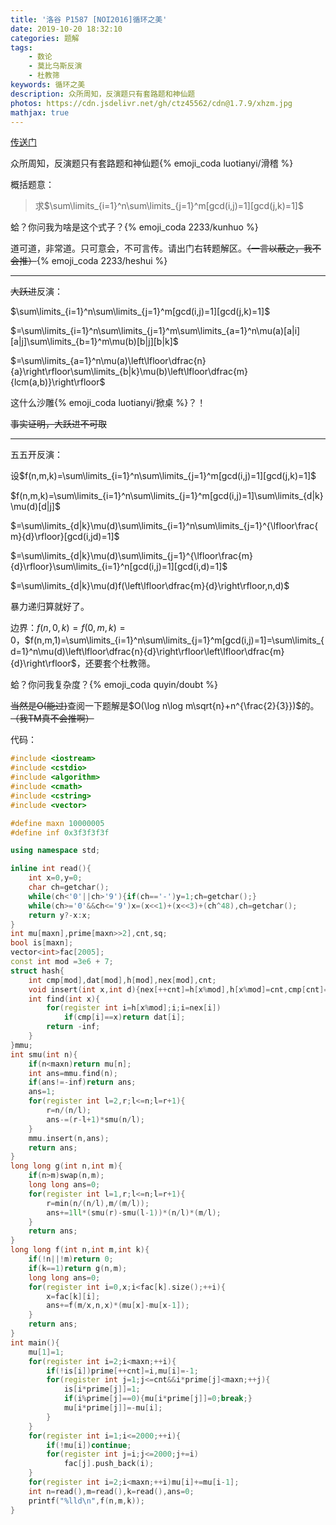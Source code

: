 ```yaml
---
title: '洛谷 P1587 [NOI2016]循环之美'
date: 2019-10-20 18:32:10
categories: 题解
tags:
	- 数论
	- 莫比乌斯反演
	- 杜教筛
keywords: 循环之美
description: 众所周知，反演题只有套路题和神仙题
photos: https://cdn.jsdelivr.net/gh/ctz45562/cdn@1.7.9/xhzm.jpg
mathjax: true
---
```


[传送门](https://www.luogu.org/problem/P1587)

众所周知，反演题只有套路题和神仙题{% emoji_coda luotianyi/滑稽 %}

<!--more-->

概括题意：

> 求$\sum\limits_{i=1}^n\sum\limits_{j=1}^m[gcd(i,j)=1][gcd(j,k)=1]$

蛤？你问我为啥是这个式子？{% emoji_coda 2233/kunhuo %}

道可道，非常道。只可意会，不可言传。请出门右转题解区。~~（一言以蔽之，我不会推）~~{% emoji_coda 2233/heshui %}

---

~~大跃进~~反演：

$\sum\limits_{i=1}^n\sum\limits_{j=1}^m[gcd(i,j)=1][gcd(j,k)=1]$

$=\sum\limits_{i=1}^n\sum\limits_{j=1}^m\sum\limits_{a=1}^n\mu(a)[a|i][a|j]\sum\limits_{b=1}^m\mu(b)[b|j][b|k]$

$=\sum\limits_{a=1}^n\mu(a)\left\lfloor\dfrac{n}{a}\right\rfloor\sum\limits_{b|k}\mu(b)\left\lfloor\dfrac{m}{lcm(a,b)}\right\rfloor$

这什么沙雕{% emoji_coda luotianyi/掀桌 %}？！

~~事实证明，大跃进不可取~~

---

五五开反演：

设$f(n,m,k)=\sum\limits_{i=1}^n\sum\limits_{j=1}^m[gcd(i,j)=1][gcd(j,k)=1]$

$f(n,m,k)=\sum\limits_{i=1}^n\sum\limits_{j=1}^m[gcd(i,j)=1]\sum\limits_{d|k}\mu(d)[d|j]$

$=\sum\limits_{d|k}\mu(d)\sum\limits_{i=1}^n\sum\limits_{j=1}^{\lfloor\frac{m}{d}\rfloor}[gcd(i,jd)=1]$

$=\sum\limits_{d|k}\mu(d)\sum\limits_{j=1}^{\lfloor\frac{m}{d}\rfloor}\sum\limits_{i=1}^n[gcd(i,j)=1][gcd(i,d)=1]$

$=\sum\limits_{d|k}\mu(d)f(\left\lfloor\dfrac{m}{d}\right\rfloor,n,d)$

暴力递归算就好了。

边界：$f(n,0,k)=f(0,m,k)=0$，$f(n,m,1)=\sum\limits_{i=1}^n\sum\limits_{j=1}^m[gcd(i,j)=1]=\sum\limits_{d=1}^n\mu(d)\left\lfloor\dfrac{n}{d}\right\rfloor\left\lfloor\dfrac{m}{d}\right\rfloor$，还要套个杜教筛。

蛤？你问我复杂度？{% emoji_coda quyin/doubt %}

~~当然是O(能过)~~查阅一下题解是$O(\log n\log m\sqrt{n}+n^{\frac{2}{3}})$的。~~（我TM真不会推啊）~~

代码：

``` cpp
#include <iostream>
#include <cstdio>
#include <algorithm>
#include <cmath>
#include <cstring>
#include <vector>

#define maxn 10000005
#define inf 0x3f3f3f3f

using namespace std;

inline int read(){
	int x=0,y=0;
	char ch=getchar();
	while(ch<'0'||ch>'9'){if(ch=='-')y=1;ch=getchar();}
	while(ch>='0'&&ch<='9')x=(x<<1)+(x<<3)+(ch^48),ch=getchar();
	return y?-x:x;
}
int mu[maxn],prime[maxn>>2],cnt,sq;
bool is[maxn];
vector<int>fac[2005];
const int mod =3e6 + 7;
struct hash{
	int cmp[mod],dat[mod],h[mod],nex[mod],cnt;
	void insert(int x,int d){nex[++cnt]=h[x%mod],h[x%mod]=cnt,cmp[cnt]=x,dat[cnt]=d;}
	int find(int x){
		for(register int i=h[x%mod];i;i=nex[i])
			if(cmp[i]==x)return dat[i];
		return -inf;
	}
}mmu;
int smu(int n){
	if(n<maxn)return mu[n];
	int ans=mmu.find(n);
	if(ans!=-inf)return ans;
	ans=1;
	for(register int l=2,r;l<=n;l=r+1){
		r=n/(n/l);
		ans-=(r-l+1)*smu(n/l);
	}
	mmu.insert(n,ans);
	return ans;
}
long long g(int n,int m){
	if(n>m)swap(n,m);
	long long ans=0;
	for(register int l=1,r;l<=n;l=r+1){
		r=min(n/(n/l),m/(m/l));
		ans+=1ll*(smu(r)-smu(l-1))*(n/l)*(m/l);
	}
	return ans;
}
long long f(int n,int m,int k){
	if(!n||!m)return 0;
	if(k==1)return g(n,m);
	long long ans=0;
	for(register int i=0,x;i<fac[k].size();++i){
		x=fac[k][i];
		ans+=f(m/x,n,x)*(mu[x]-mu[x-1]);
	}
	return ans;
}
int main(){
	mu[1]=1;
	for(register int i=2;i<maxn;++i){
		if(!is[i])prime[++cnt]=i,mu[i]=-1;
		for(register int j=1;j<=cnt&&i*prime[j]<maxn;++j){
			is[i*prime[j]]=1;
			if(i%prime[j]==0){mu[i*prime[j]]=0;break;}
			mu[i*prime[j]]=-mu[i];
		}
	}
	for(register int i=1;i<=2000;++i){
		if(!mu[i])continue;
		for(register int j=i;j<=2000;j+=i)
			fac[j].push_back(i);
	}
	for(register int i=2;i<maxn;++i)mu[i]+=mu[i-1];
	int n=read(),m=read(),k=read(),ans=0;
	printf("%lld\n",f(n,m,k));
}
```

